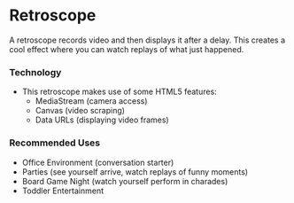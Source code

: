 # Retroscope

A retroscope records video and then displays it after a delay.  This
creates a cool effect where you can watch replays of what just
happened.

### Technology

- This retroscope makes use of some HTML5 features:
    - MediaStream (camera access)
    - Canvas (video scraping)
    - Data URLs (displaying video frames)

### Recommended Uses

- Office Environment (conversation starter)
- Parties (see yourself arrive, watch replays of funny moments)
- Board Game Night (watch yourself perform in charades)
- Toddler Entertainment
